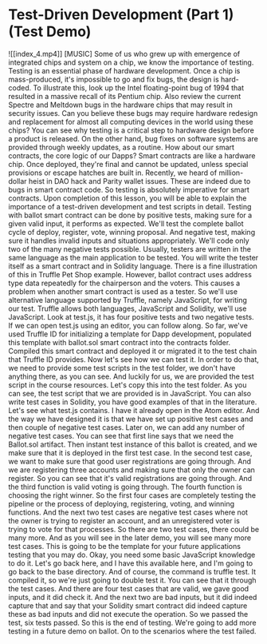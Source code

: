 # Test-Driven Development (Part 1) (Test Demo)

![[index_4.mp4]]
[MUSIC] Some of us who grew up with emergence of integrated chips and system on a chip, we know the importance of testing. Testing is an essential phase of hardware development. Once a chip is mass-produced, it's impossible to go and fix bugs, the design is hard-coded. To illustrate this, look up the Intel floating-point bug of 1994 that resulted in a massive recall of its Pentium chip. Also review the current Spectre and Meltdown bugs in the hardware chips that may result in security issues. Can you believe these bugs may require hardware redesign and replacement for almost all computing devices in the world using these chips? You can see why testing is a critical step to hardware design before a product is released. On the other hand, bug fixes on software systems are provided through weekly updates, as a routine. How about our smart contracts, the core logic of our Dapps? Smart contracts are like a hardware chip. Once deployed, they're final and cannot be updated, unless special provisions or escape hatches are built in. Recently, we heard of million-dollar heist in DAO hack and Parity wallet issues. These are indeed due to bugs in smart contract code. So testing is absolutely imperative for smart contracts. Upon completion of this lesson, you will be able to explain the importance of a test-driven development and test scripts in detail. Testing with ballot smart contract can be done by positive tests, making sure for a given valid input, it performs as expected. We'll test the complete ballot cycle of deploy, register, vote, winning proposal. And negative test, making sure it handles invalid inputs and situations appropriately. We'll code only two of the many negative tests possible. Usually, testers are written in the same language as the main application to be tested. You will write the tester itself as a smart contract and in Solidity language. There is a fine illustration of this in Truffle Pet Shop example. However, ballot contract uses address type data repeatedly for the chairperson and the voters. This causes a problem when another smart contract is used as a tester. So we'll use alternative language supported by Truffle, namely JavaScript, for writing our test. Truffle allows both languages, JavaScript and Solidity, we'll use JavaScript. Look at test.js, it has four positive tests and two negative tests. If we can open test.js using an editor, you can follow along. So far, we've used Truffle ID for initializing a template for Dapp development, populated this template with ballot.sol smart contract into the contracts folder. Compiled this smart contract and deployed it or migrated it to the test chain that Truffle ID provides. Now let's see how we can test it. In order to do that, we need to provide some test scripts in the test folder, we don't have anything there, as you can see. And luckily for us, we are provided the test script in the course resources. Let's copy this into the test folder. As you can see, the test script that we are provided is in JavaScript. You can also write test cases in Solidity, you have good examples of that in the literature. Let's see what test.js contains. I have it already open in the Atom editor. And the way we have designed it is that we have set up positive test cases and then couple of negative test cases. Later on, we can add any number of negative test cases. You can see that first line says that we need the Ballot.sol artifact. Then instant test instance of this ballot is created, and we make sure that it is deployed in the first test case. In the second test case, we want to make sure that good user registrations are going through. And we are registering three accounts and making sure that only the owner can register. So you can see that it's valid registrations are going through. And the third function is valid voting is going through. The fourth function is choosing the right winner. So the first four cases are completely testing the pipeline or the process of deploying, registering, voting, and winning functions. And the next two test cases are negative test cases where not the owner is trying to register an account, and an unregistered voter is trying to vote for that processes. So there are two test cases, there could be many more. And as you will see in the later demo, you will see many more test cases. This is going to be the template for your future applications testing that you may do. Okay, you need some basic JavaScript knowledge to do it. Let's go back here, and I have this available here, and I'm going to go back to the base directory. And of course, the command is truffle test. It compiled it, so we're just going to double test it. You can see that it through the test cases. And there are four test cases that are valid, we gave good inputs, and it did check it. And the next two are bad inputs, but it did indeed capture that and say that your Solidity smart contract did indeed capture these as bad inputs and did not execute the operation. So we passed the test, six tests passed. So this is the end of testing. We're going to add more testing in a future demo on ballot. On to the scenarios where the test failed.